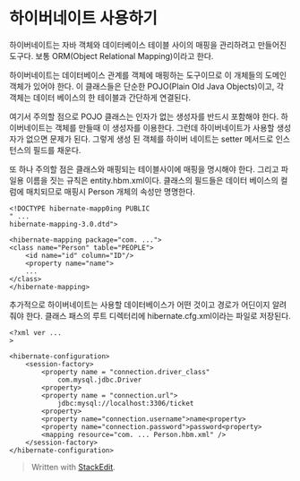 # 하이버네이트 사용하기

하이버네이트는 자바 객체와 데이터베이스 테이블 사이의 매핑을 관리하려고 만들어진 도구다. 보통 ORM(Object Relational Mapping)이라고 한다. 

하이버네이트는 데이터베이스 관계를 객체에 매핑하는 도구이므로 이 개체들의 도메인 객체가 있어야 한다. 이 클래스들은 단순한 POJO(Plain Old Java Objects)이고, 각 객체는 데이터 베이스의 한 테이블과 간단하게 연결된다. 

여기서 주의할 점으로 POJO 클래스는 인자가 없는 생성자를 반드시 포함해야 한다. 하이버네이트는 객체를 만들때 이 생성자를 이용한다. 그런데 하이버네이트가 사용할 생성자가 없으면 문제가 된다. 그렇게 생성 된 객체를 하이버 네이트는 setter 메서드로 인스턴스의 필드를 채운다. 

또 하나 주의할 점은 클래스와 매핑되는 테이블사이에 매핑을 명시해야 한다.
그리고 파일용 이름을 짓는 규칙은 entity.hbm.xml이다. 클래스의 필드들은 데이터 베이스의 컬럼에 매치되므로 매핑시 Person 개체의 속성만 명명한다. 
```
<!DOCTYPE hibernate-mapp0ing PUBLIC
" ...
hibernate-mapping-3.0.dtd">

<hibernate-mapping package="com. ...">
<class name="Person" table="PEOPLE">
	<id name="id" column="ID"/>
	<property name="name">
	...
</class>
</hibernate-mapping>
```

추가적으로 하이버네이트는 사용할 데이터베이스가 어떤 것이고 경로가 어딘이지 알려줘야 한다. 클래스 패스의 루트 디렉터리에 hibernate.cfg.xml이라는 파일로 저장된다. 

```
<?xml ver ...
>

<hibernate-configuration>
	<session-factory>
		<property name = "connection.driver_class"
			com.mysql.jdbc.Driver
		<property>
		<property name = "connection.url">
			jdbc:mysql://localhost:3306/ticket
		<property>
		<property name="connection.username">name<property>
		<property name="connection.password">password<property>
		<mapping resource="com. ... Person.hbm.xml" />
	</session-factory>
</hibernate-configuration>

```



> Written with [StackEdit](https://stackedit.io/).
<!--stackedit_data:
eyJoaXN0b3J5IjpbMTA5NjE4NzU3NCwtMTkzMDU5MzY4OSw4OT
UzMjk4MTAsLTExNTgyNzU0ODQsLTE1NDMzMjg1ODcsMTYzODQw
OTYzMCwxNzkyNjM5ODEyLDczMDk5ODExNl19
-->